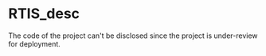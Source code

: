 # RTIS_desc
The code of the project can't be disclosed since the project is under-review for deployment.
